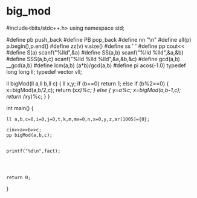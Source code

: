 # big_mod

#include<bits/stdc++.h>
using namespace std;



#define		pb              push_back
#define		PB              pop_back
#define		nn              "\n"
#define		all(p)          p.begin(),p.end()
#define		zz(v)           v.size()
#define		ss              ' '
#define		pp              cout<<
#define 	S(a)            scanf("%lld",&a)
#define 	SS(a,b)         scanf("%lld %lld",&a,&b)
#define 	SSS(a,b,c)      scanf("%lld %lld %lld",&a,&b,&c)
#define		gcd(a,b)        __gcd(a,b)
#define		lcm(a,b)        (a*b)/gcd(a,b)
#define		pi              acos(-1.0)
typedef		long long       ll;
typedef		vector<ll>      vll;

ll bigMod(ll a,ll b,ll c)
{
    ll x,y;
    if (b==0)
        return 1;
    else if (b%2==0)
    {
      x=bigMod(a,b/2,c);
        return (x*x)%c;
    }
    else
    {
        y=a%c;
        x=bigMod(a,b-1,c);
        return (x*y)%c;
    }
}


int main()
{

    ll a,b,c=0,i=0,j=0,t,k,m,mx=0,n,x=0,y,z,ar[1005]={0};

    cin>>a>>b>>c;
    pp bigMod(a,b,c);

    
	printf("%d\n",fact);




    return 0;
}


